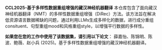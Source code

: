 **CCL2025-基于多样性数据重组增强的藏汉神经机器翻译**
本仓库包含了面向藏汉神经机器翻译（NMT）的多样性数据重组增强（DiRec）方法。该方法旨在解决低资源语言数据稀缺的问题，通过利用LLMs生成多样化的数据，进行成分重组consituent、句型重组mood和风格重组style，以增强平行数据的多样性。

**如果您在您的工作中使用了该数据集，请引用以下论文**：
薛嘉怡、陈锦明、陈波、鲍薇、赵小兵 (2025)。基于多样性数据重组增强的藏汉神经机器翻译。
